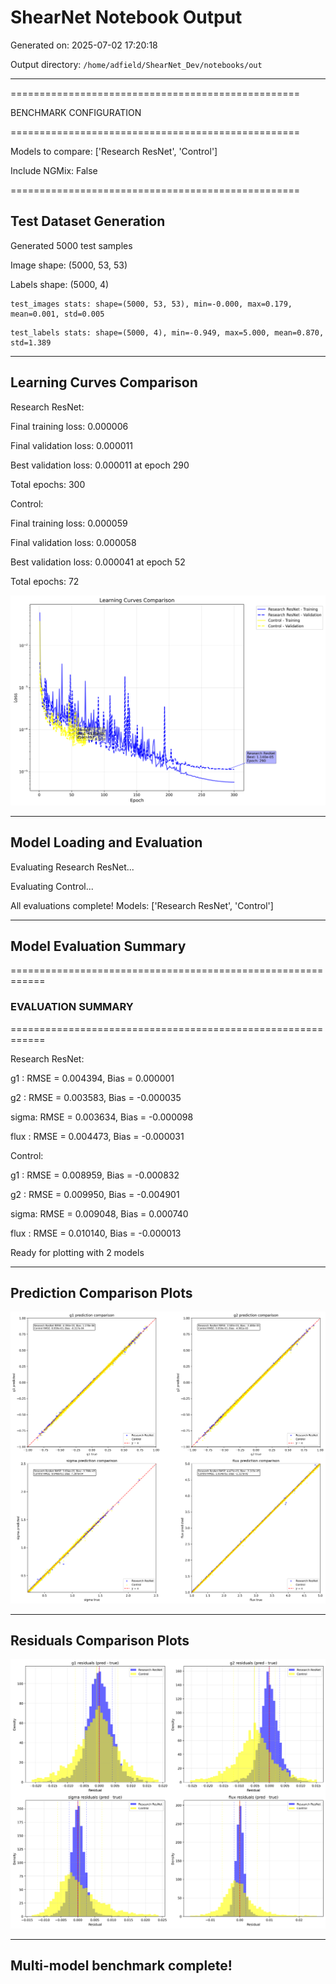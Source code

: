 # ShearNet Notebook Output

Generated on: 2025-07-02 17:20:18

Output directory: `/home/adfield/ShearNet_Dev/notebooks/out`

---

==================================================

BENCHMARK CONFIGURATION

==================================================

Models to compare: ['Research ResNet', 'Control']

Include NGMix: False

==================================================


## Test Dataset Generation

Generated 5000 test samples

Image shape: (5000, 53, 53)

Labels shape: (5000, 4)

```
test_images stats: shape=(5000, 53, 53), min=-0.000, max=0.179, mean=0.001, std=0.005
```

```
test_labels stats: shape=(5000, 4), min=-0.949, max=5.000, mean=0.870, std=1.389
```

---


## Learning Curves Comparison

Research ResNet:

  Final training loss: 0.000006

  Final validation loss: 0.000011

  Best validation loss: 0.000011 at epoch 290

  Total epochs: 300

Control:

  Final training loss: 0.000059

  Final validation loss: 0.000058

  Best validation loss: 0.000041 at epoch 52

  Total epochs: 72

![learning_curves_comparison_20250702_172032.png](learning_curves_comparison_20250702_172032.png)

---


## Model Loading and Evaluation


Evaluating Research ResNet...


Evaluating Control...


All evaluations complete! Models: ['Research ResNet', 'Control']

---


## Model Evaluation Summary

============================================================


### EVALUATION SUMMARY

============================================================


Research ResNet:

  g1   : RMSE = 0.004394, Bias = 0.000001

  g2   : RMSE = 0.003583, Bias = -0.000035

  sigma: RMSE = 0.003634, Bias = -0.000098

  flux : RMSE = 0.004473, Bias = -0.000031


Control:

  g1   : RMSE = 0.008959, Bias = -0.000832

  g2   : RMSE = 0.009950, Bias = -0.004901

  sigma: RMSE = 0.009048, Bias = 0.000740

  flux : RMSE = 0.010140, Bias = -0.000013


Ready for plotting with 2 models

---


## Prediction Comparison Plots

![prediction_comparison_20250702_172119.png](prediction_comparison_20250702_172119.png)

---


## Residuals Comparison Plots

![residuals_comparison_20250702_172126.png](residuals_comparison_20250702_172126.png)

---


## Multi-model benchmark complete!

